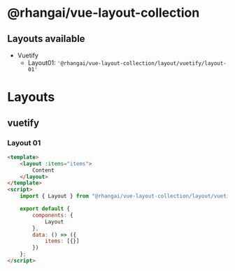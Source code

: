 # @rhangai/vue-layout-collection

## Layouts available

- Vuetify
  - Layout01: `'@rhangai/vue-layout-collection/layout/vuetify/layout-01'`

# Layouts

## vuetify

### Layout 01

```html
<template>
	<layout :items="items">
		Content
	</layout>
</template>
<script>
	import { Layout } from "@rhangai/vue-layout-collection/layout/vuetify/layout-01";

	export default {
		components: {
			Layout
		},
		data: () => ({
			items: [{}]
		})
	};
</script>
```
